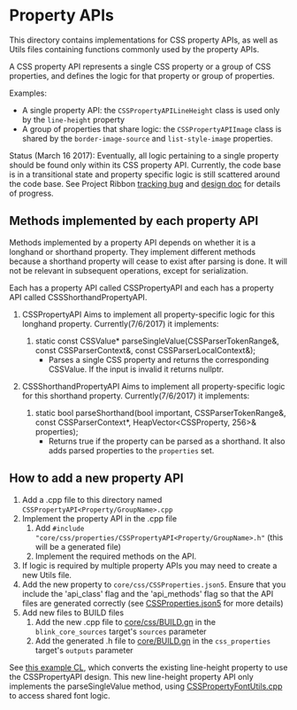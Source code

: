 # Property APIs

This directory contains implementations for CSS property APIs, as well as Utils
files containing functions commonly used by the property APIs.

A CSS property API represents a single CSS property or a group of CSS
properties, and defines the logic for that property or group of properties.

Examples:

*   A single property API: the `CSSPropertyAPILineHeight` class is used only by
    the `line-height` property
*   A group of properties that share logic: the `CSSPropertyAPIImage` class
    is shared by the `border-image-source` and `list-style-image` properties.

Status (March 16 2017): Eventually, all logic pertaining to a single property
should be found only within its CSS property API. Currently, the code base is in
a transitional state and property specific logic is still scattered around the
code base. See Project Ribbon
[tracking bug](https://bugs.chromium.org/p/chromium/issues/detail?id=545324) and
[design doc](https://docs.google.com/document/d/1ywjUTmnxF5FXlpUTuLpint0w4TdSsjJzdWJqmhNzlss/edit#heading=h.1ckibme4i78b)
for details of progress.

## Methods implemented by each property API

Methods implemented by a property API depends on whether it is a longhand or shorthand property.
They implement different methods because a shorthand property will cease to exist after parsing is done.
It will not be relevant in subsequent operations, except for serialization.

Each <LonghandProperty> has a property API called CSSPropertyAPI<LonghandProperty> and each <ShorthandProperty>
has a property API called CSSShorthandPropertyAPI<ShorthandProperty>.

1.  CSSPropertyAPI<LonghandProperty>
    Aims to implement all property-specific logic for this longhand property. Currently(7/6/2017) it implements:
    1. static const CSSValue* parseSingleValue(CSSParserTokenRange&, const CSSParserContext&, const CSSParserLocalContext&);
       - Parses a single CSS property and returns the corresponding CSSValue. If the input is invalid it returns nullptr.

2.  CSSShorthandPropertyAPI<ShorthandProperty>
    Aims to implement all property-specific logic for this shorthand property. Currently(7/6/2017) it implements:
    1. static bool parseShorthand(bool important, CSSParserTokenRange&, const CSSParserContext*, HeapVector<CSSProperty, 256>& properties);
       - Returns true if the property can be parsed as a shorthand. It also adds parsed properties to the `properties` set.


## How to add a new property API

1.  Add a .cpp file to this directory named
    `CSSPropertyAPI<Property/GroupName>.cpp`
2.  Implement the property API in the .cpp file
    1.  Add `#include "core/css/properties/CSSPropertyAPI<Property/GroupName>.h"`
        (this will be a generated file)
    2.  Implement the required methods on the API.
3.  If logic is required by multiple property APIs you may need to create a new
    Utils file.
4.  Add the new property to `core/css/CSSProperties.json5`. Ensure that you
    include the 'api_class' flag and the 'api_methods' flag so that the API
    files are generated correctly (see
    [CSSProperties.json5](https://cs.chromium.org/chromium/src/third_party/WebKit/Source/core/css/CSSProperties.json5)
    for more details)
5.  Add new files to BUILD files
    1.  Add the new .cpp file to
        [core/css/BUILD.gn](https://codesearch.chromium.org/chromium/src/third_party/WebKit/Source/core/css/BUILD.gn)
        in the `blink_core_sources` target's `sources` parameter
    2.  Add the generated .h file to
        [core/BUILD.gn](https://codesearch.chromium.org/chromium/src/third_party/WebKit/Source/core/BUILD.gn)
        in the `css_properties` target's `outputs` parameter

See [this example CL](https://codereview.chromium.org/2735093005), which
converts the existing line-height property to use the CSSPropertyAPI design.
This new line-height property API only implements the parseSingleValue method,
using
[CSSPropertyFontUtils.cpp](https://cs.chromium.org/chromium/src/third_party/WebKit/Source/core/css/properties/CSSPropertyFontUtils.h)
to access shared font logic.
